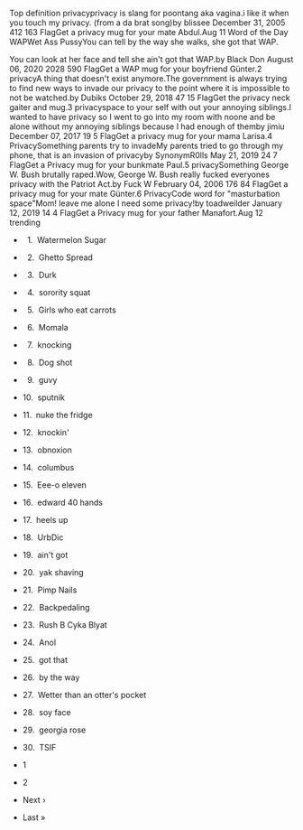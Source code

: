 Top definition privacyprivacy is slang for poontang aka vagina.i like it when you touch my privacy. (from a da brat song)by blissee December 31, 2005 412 163 FlagGet a privacy mug for your mate Abdul.Aug 11 Word of the Day WAPWet Ass PussyYou can tell by the way she walks, she got that WAP.  
  
You can look at her face and tell she ain't got that WAP.by Black Don August 06, 2020 2028 590 FlagGet a WAP mug for your boyfriend Günter.2 privacyA thing that doesn't exist anymore.The government is always trying to find new ways to invade our privacy to the point where it is impossible to not be watched.by Dubiks October 29, 2018 47 15 FlagGet the privacy neck gaiter and mug.3 privacyspace to your self with out your annoying siblings.I wanted to have privacy so I went to go into my room with noone and be alone without my annoying siblings because I had enough of themby jimiu December 07, 2017 19 5 FlagGet a privacy mug for your mama Larisa.4 PrivacySomething parents try to invadeMy parents tried to go through my phone, that is an invasion of privacyby SynonymR0lls May 21, 2019 24 7 FlagGet a Privacy mug for your bunkmate Paul.5 privacySomething George W. Bush brutally raped.Wow, George W. Bush really fucked everyones privacy with the Patriot Act.by Fuck W February 04, 2006 176 84 FlagGet a privacy mug for your mate Günter.6 PrivacyCode word for "masturbation space"Mom! leave me alone I need some privacy!by toadweilder January 12, 2019 14 4 FlagGet a Privacy mug for your father Manafort.Aug 12 trending

*     1.  Watermelon Sugar
*     2.  Ghetto Spread
*     3.  Durk
*     4.  sorority squat
*     5.  Girls who eat carrots
*     6.  Momala
*     7.  knocking
*     8.  Dog shot
*     9.  guvy
*   10.  sputnik
*   11.  nuke the fridge
*   12.  knockin'
*   13.  obnoxion
*   14.  columbus
*   15.  Eee-o eleven
*   16.  edward 40 hands
*   17.  heels up
*   18.  UrbDic
*   19.  ain't got
*   20.  yak shaving
*   21.  Pimp Nails
*   22.  Backpedaling
*   23.  Rush B Cyka Blyat
*   24.  Anol
*   25.  got that
*   26.  by the way
*   27.  Wetter than an otter's pocket
*   28.  soy face
*   29.  georgia rose
*   30.  TSIF

*   1
*   2
*   Next ›
*   Last »